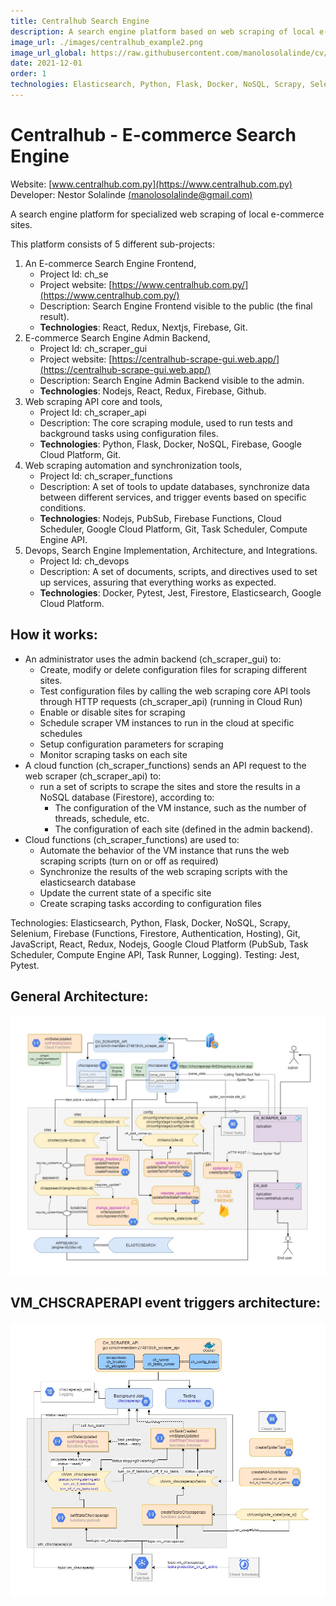 ```yaml
---
title: Centralhub Search Engine
description: A search engine platform based on web scraping of local e-commerce sites.
image_url: ./images/centralhub_example2.png
image_url_global: https://raw.githubusercontent.com/manolosolalinde/cv/main/projects/images/CH_ARCHITECTURE.jpg
date: 2021-12-01
order: 1
technologies: Elasticsearch, Python, Flask, Docker, NoSQL, Scrapy, Selenium, Firebase, Git, JavaScript, React, Redux, Nodejs, Google Cloud Platform, Jest, Pytest.
---
```



# Centralhub - E-commerce Search Engine

Website: [www.centralhub.com.py](https://www.centralhub.com.py) <br>
Developer: Nestor Solalinde [(manolosolalinde@gmail.com)](mailto:manolosolalinde@gmail.com)

A search engine platform for specialized web scraping of local e-commerce sites. 

This platform consists of 5 different sub-projects: 

1. An E-commerce Search Engine Frontend, 
    - Project Id: ch_se
    - Project website: [https://www.centralhub.com.py/](https://www.centralhub.com.py/)
    - Description: Search Engine Frontend visible to the public (the final result).
    - **Technologies**: React, Redux, Nextjs, Firebase, Git.
2. E-commerce Search Engine Admin Backend, 
    - Project Id: ch_scraper_gui
    - Project website: [https://centralhub-scrape-gui.web.app/](https://centralhub-scrape-gui.web.app/)
    - Description: Search Engine Admin Backend visible to the admin.
    - **Technologies**: Nodejs, React, Redux, Firebase, Github.
3. Web scraping API core and tools, 
    - Project Id: ch_scraper_api
    - Description: The core scraping module, used to run tests and background tasks using configuration files.
    - **Technologies**: Python, Flask, Docker, NoSQL, Firebase, Google Cloud Platform, Git.
4. Web scraping automation and synchronization tools, 
    - Project Id: ch_scraper_functions
    - Description: A set of tools to update databases, synchronize data between different services, and trigger events based on specific conditions.
    - **Technologies**: Nodejs, PubSub, Firebase Functions, Cloud Scheduler, Google Cloud Platform, Git, Task Scheduler, Compute Engine API.
5. Devops, Search Engine Implementation, Architecture, and Integrations.
    - Project Id: ch_devops
    - Description: A set of documents, scripts, and directives used to set up services, assuring that everything works as expected.
    - **Technologies**: Docker, Pytest, Jest, Firestore, Elasticsearch, Google Cloud Platform.

## How it works:

- An administrator uses the admin backend (ch_scraper_gui) to:
    - Create, modify or delete configuration files for scraping different sites.
    - Test configuration files by calling the web scraping core API tools through HTTP requests (ch_scraper_api) (running in Cloud Run)
    - Enable or disable sites for scraping
    - Schedule scraper VM instances to run in the cloud at specific schedules
    - Setup configuration parameters for scraping
    - Monitor scraping tasks on each site
- A cloud function (ch_scraper_functions) sends an API request to the web scraper (ch_scraper_api) to:
    - run a set of scripts to scrape the sites and store the results in a NoSQL database (Firestore), according to:
        - The configuration of the VM instance, such as the number of threads, schedule, etc.
        - The configuration of each site (defined in the admin backend).
- Cloud functions (ch_scraper_functions) are used to:
    - Automate the behavior of the VM instance that runs the web scraping scripts (turn on or off as required)
    - Synchronize the results of the web scraping scripts with the elasticsearch database
    - Update the current state of a specific site
    - Create scraping tasks according to configuration files


Technologies: Elasticsearch, Python, Flask, Docker, NoSQL, Scrapy, Selenium, Firebase (Functions, Firestore, Authentication, Hosting), Git, JavaScript, React, Redux, Nodejs, Google Cloud Platform (PubSub, Task Scheduler, Compute Engine API, Task Runner, Logging).
    Testing: Jest, Pytest.

## General Architecture:

<a href="./images/CH_ARCHITECTURE.jpg">
<img src="./images/CH_ARCHITECTURE.jpg" alt="click to enlarge"/>
<!-- ![CH_ARCHITECTURE](./images/CH_ARCHITECTURE.jpg) -->
</a>

## VM_CHSCRAPERAPI event triggers architecture:

<a href="./images/VM_CHSCRAPERAPI.jpg">
<img src="./images/VM_CHSCRAPERAPI.jpg" alt="click to enlarge"/>
<!-- ![VM_CHSCRAPERAPI](./images/VM_CHSCRAPERAPI.jpg) -->
</a>


